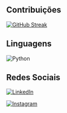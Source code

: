 
## Contribuições
[![GitHub Streak](https://streak-stats.demolab.com/?user=SEUUSERNAME&theme=bear&background=000&border=30A3DC&dates=FFF)](https://git.io/streak-stats)


## Linguagens
![Python](https://img.shields.io/badge/Python-000?style=for-the-badge&logo=python)

## Redes Sociais
[![LinkedIn](https://img.shields.io/badge/LinkedIn-000?style=for-the-badge&logo=linkedin&logoColor=0E76A8)](https://www.linkedin.com/in/ana-carolina-p-925410135/)

[![Instagram](https://img.shields.io/badge/Instagram-000?style=for-the-badge&logo=instagram)](https://www.instagram.com/falacarola/)